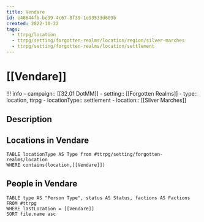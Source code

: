 ```yaml
---
title: Vendare
id: e40644fb-be99-4c67-8f39-1e93533d609b
created: 2022-10-22
tags:
  - ttrpg/location
  - ttrpg/setting/forgotten-realms/location/region/silver-marches
  - ttrpg/setting/forgotten-realms/location/settlement
---
```


# [[Vendare]]


!!! info
    - campaign:: [[32.01 DotMM]]
    - setting:: [[Forgotten Realms]]
    - type:: location, ttrpg
    - locationType:: settlement
    - location:: [[Silver Marches]]

## Description


## Locations in Vendare
```dataview
TABLE locationType AS Type from #ttrpg/setting/forgotten-realms/location
WHERE contains(location,[[Vendare]])
```

## People in Vendare

```dataview
TABLE type AS "Person Type", status AS Status, factions AS Factions FROM #ttrpg 
WHERE lastLocation = [[Vendare]]
SORT file.name asc
```

